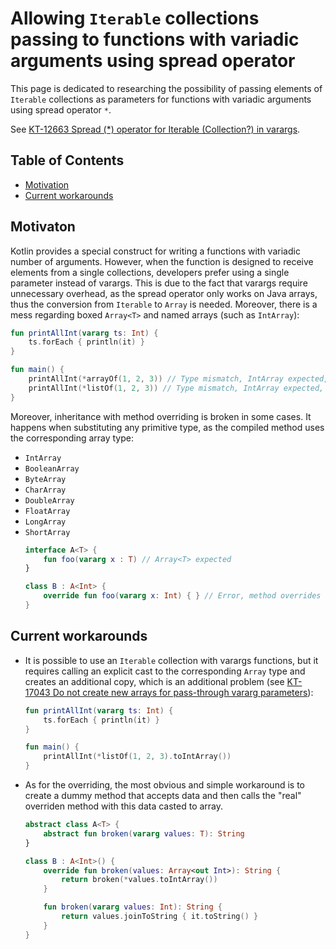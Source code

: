 # Allowing `Iterable` collections passing to functions with variadic arguments using spread operator
This page is dedicated to researching the possibility of passing elements of `Iterable` collections as parameters for functions with variadic arguments using spread operator `*`.

See [KT-12663 Spread (*) operator for Iterable (Collection?) in varargs](https://youtrack.jetbrains.com/issue/KT-12663).

## Table of Contents
* [Motivation](#motivaton)
* [Current workarounds](#current-workarounds)

## Motivaton
Kotlin provides a special construct for writing a functions with variadic number of arguments.
However, when the function is designed to receive elements from a single collections, developers prefer using a single parameter instead of varargs. 
This is due to the fact that varargs require unnecessary overhead, as the spread operator only works on Java arrays, thus the conversion from `Iterable` to `Array` is needed. 
Moreover, there is a mess regarding boxed `Array<T>` and named arrays (such as `IntArray`):
  ```Kotlin
  fun printAllInt(vararg ts: Int) {
      ts.forEach { println(it) }
  }
  
  fun main() {
      printAllInt(*arrayOf(1, 2, 3)) // Type mismatch, IntArray expected, Array<int> found
      printAllInt(*listOf(1, 2, 3)) // Type mismatch, IntArray expected, List<int> found
  }    
  ```

Moreover, inheritance with method overriding is broken in some cases.
It happens when substituting any primitive type, as the compiled method uses the corresponding array type:
* `IntArray`
* `BooleanArray`
* `ByteArray`
* `CharArray`
* `DoubleArray`
* `FloatArray`
* `LongArray`
* `ShortArray`
  ```Kotlin
  interface A<T> {
      fun foo(vararg x : T) // Array<T> expected
  }
  
  class B : A<Int> {
      override fun foo(vararg x: Int) { } // Error, method overrides nothing, IntArray expected
  }
  ```
  
## Current workarounds
* It is possible to use an `Iterable` collection with varargs functions, but it requires calling an explicit cast to the corresponding `Array` type and creates an additional copy, which is an additional problem (see [KT-17043 Do not create new arrays for pass-through vararg parameters](https://youtrack.jetbrains.com/issue/KT-17043)):
  ```Kotlin
  fun printAllInt(vararg ts: Int) {
      ts.forEach { println(it) }
  }
  
  fun main() {
      printAllInt(*listOf(1, 2, 3).toIntArray()) 
  } 
  ```

* As for the overriding, the most obvious and simple workaround is to create a dummy method that accepts data and then calls the "real" overriden method with this data casted to array.
  ```Kotlin
  abstract class A<T> {
      abstract fun broken(vararg values: T): String
  }
  
  class B : A<Int>() {
      override fun broken(values: Array<out Int>): String {
          return broken(*values.toIntArray())
      }
  
      fun broken(vararg values: Int): String {
          return values.joinToString { it.toString() }
      }
  }
  ```